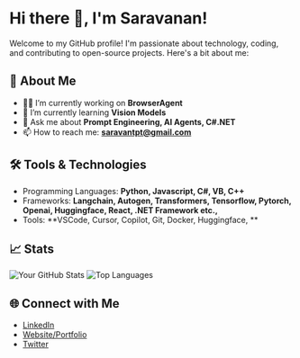 # Hi there 👋, I'm Saravanan!

Welcome to my GitHub profile! I'm passionate about technology, coding, and contributing to open-source projects. Here's a bit about me:

## 🚀 About Me
- 👨‍💻 I’m currently working on **BrowserAgent**
- 🌱 I’m currently learning **Vision Models**
- 💬 Ask me about **Prompt Engineering, AI Agents, C#.NET**
- 📫 How to reach me: **saravantpt@gmail.com**

## 🛠️ Tools & Technologies
- Programming Languages: **Python, Javascript, C#, VB, C++**
- Frameworks: **Langchain, Autogen, Transformers, Tensorflow, Pytorch, Openai, Huggingface, React, .NET Framework etc.,**
- Tools: **VSCode, Cursor, Copilot, Git, Docker, Huggingface, **

## 📈 Stats
![Your GitHub Stats](https://github-readme-stats.vercel.app/api?username=saravatpt&show_icons=true&theme=radical)
![Top Languages](https://github-readme-stats.vercel.app/api/top-langs/?username=saravatpt&layout=compact&theme=radical)

## 🌐 Connect with Me
- [LinkedIn](https://github.com/saravatpt/saravatpt)
- [Website/Portfolio](TBD)
- [Twitter](https://x.com/saravantpt)
